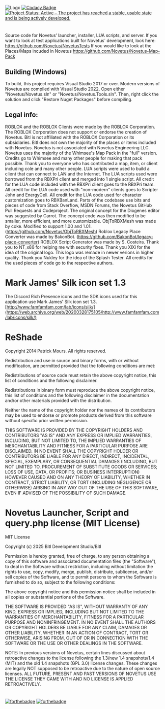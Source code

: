 ![Logo](https://github.com/Novetus/Novetus_src/raw/master/Graphics/NOVETUS_new_final_smol.png)
[![Codacy Badge](https://app.codacy.com/project/badge/Grade/2918741e76cd439a85f375186761725a)](https://www.codacy.com/gh/Novetus/Novetus_src/dashboard?utm_source=github.com&amp;utm_medium=referral&amp;utm_content=Novetus/Novetus_src&amp;utm_campaign=Badge_Grade)
[![Project Status: Active – The project has reached a stable, usable state and is being actively developed.](https://www.repostatus.org/badges/latest/active.svg)](https://www.repostatus.org/#active)
#

Source code for Novetus' launcher, installer, LUA scripts, and server.
If you want to look at test applications built for Novetus' development, look here: https://github.com/Novetus/NovetusTests
If you would like to look at the Places/Maps incuded in Novetus https://github.com/Novetus/Novetus-Map-Pack

## Building (Windows)

To build, this project requires Visual Studio 2017 or over. Modern versions of Novetus are compiled with Visual Studio 2022.
Open either "Novetus/Novetus.sln" or "Novetus/Novetus.Tools.sln". Then, right click the solution and click "Restore Nuget Packages" before compiling.
 
## Legal info:

ROBLOX and the ROBLOX Clients were made by the ROBLOX Corporation.
The ROBLOX Corporation does not support or endorse the creation of Novetus.
Bitl is not affiliated with the ROBLOX Corporation or its subsidiaries.
Bitl does not own the majority of the places or items included with Novetus.
Novetus is not associated with Novetus Engineering LLC.
Novetus uses the majority of the Whimsee's Map Pack in the "full" version. Credits go to Whimsee and many other people for making that pack possible.
Thank you to everyone who has contributed a map, item, or client including cole and many other people. 
LUA scripts were used to build a client that can connect to LAN and the Internet.
The LUA scripts used were borrowed from the RBXPri client and merged into 1 single script.
All credit for the LUA code included with the RBXPri client goes to the RBXPri team.
All credit for the LUA code used with "non-modern" clients goes to Scripter John and EnergyCell.
All credit for the LUA code used for character customization goes to RBXBanLand.
Parts of the codebase use bits and pieces of code from Stack Overflow, MSDN Forums, the Novetus GitHub Pull Requests and Codeproject.
The original concept for the Diogenes editor was suggested by Carrot. The concept code was then modified to be smaller, more efficient, and more customizable.
ObjToRBXMesh was made by coke. Modified to support 1.00 and 1.01. (https://github.com/Novetus/ObjToRBXMesh)
Roblox Legacy Place Converter was made by BakonBot. (https://github.com/BakonBot/legacy-place-converter)
ROBLOX Script Generator was made by S. Costeira.
Thank you to NT_x86 for helping me with security fixes.
Thank you XlXi for the idea of the original logo. This logo was remade in newer verions in higher quality.
Thank you Nukley for the idea of the Splash Tester. 
All credits for the used pieces of code go to the respective authors.

# Mark James' Silk icon set 1.3

The Discord Rich Presence icons and the SDK icons used for this application use Mark James' Silk icon set 1.3.
[http://www.famfamfam.com/lab/icons/silk/](https://web.archive.org/web/20200328175105/http://www.famfamfam.com/lab/icons/silk/)

# ReShade

Copyright 2014 Patrick Mours. All rights reserved.

Redistribution and use in source and binary forms, with or without modification, 
are permitted provided that the following conditions are met:

Redistributions of source code must retain the above copyright notice, 
this list of conditions and the following disclaimer.

Redistributions in binary form must reproduce the above copyright notice, 
this list of conditions and the following disclaimer in the documentation 
and/or other materials provided with the distribution.

Neither the name of the copyright holder nor the names of its contributors 
may be used to endorse or promote products derived from this software without 
specific prior written permission.

THIS SOFTWARE IS PROVIDED BY THE COPYRIGHT HOLDERS AND CONTRIBUTORS "AS IS" 
AND ANY EXPRESS OR IMPLIED WARRANTIES, INCLUDING, BUT NOT LIMITED TO, THE 
IMPLIED WARRANTIES OF MERCHANTABILITY AND FITNESS FOR A PARTICULAR PURPOSE 
ARE DISCLAIMED. IN NO EVENT SHALL THE COPYRIGHT HOLDER OR CONTRIBUTORS BE 
LIABLE FOR ANY DIRECT, INDIRECT, INCIDENTAL, SPECIAL, EXEMPLARY, OR CONSEQUENTIAL 
DAMAGES (INCLUDING, BUT NOT LIMITED TO, PROCUREMENT OF SUBSTITUTE GOODS OR SERVICES; 
LOSS OF USE, DATA, OR PROFITS; OR BUSINESS INTERRUPTION) HOWEVER CAUSED AND ON ANY 
THEORY OF LIABILITY, WHETHER IN CONTRACT, STRICT LIABILITY, OR TORT (INCLUDING 
NEGLIGENCE OR OTHERWISE) ARISING IN ANY WAY OUT OF THE USE OF THIS SOFTWARE, 
EVEN IF ADVISED OF THE POSSIBILITY OF SUCH DAMAGE.

# Novetus Launcher, Script and query.php license (MIT License)

MIT License

Copyright (c) 2025 Bitl Development Studio/Bitl

Permission is hereby granted, free of charge, to any person obtaining a copy
of this software and associated documentation files (the "Software"), to deal
in the Software without restriction, including without limitation the rights
to use, copy, modify, merge, publish, distribute, sublicense, and/or sell
copies of the Software, and to permit persons to whom the Software is
furnished to do so, subject to the following conditions:

The above copyright notice and this permission notice shall be included in all
copies or substantial portions of the Software.

THE SOFTWARE IS PROVIDED "AS IS", WITHOUT WARRANTY OF ANY KIND, EXPRESS OR
IMPLIED, INCLUDING BUT NOT LIMITED TO THE WARRANTIES OF MERCHANTABILITY,
FITNESS FOR A PARTICULAR PURPOSE AND NONINFRINGEMENT. IN NO EVENT SHALL THE
AUTHORS OR COPYRIGHT HOLDERS BE LIABLE FOR ANY CLAIM, DAMAGES OR OTHER
LIABILITY, WHETHER IN AN ACTION OF CONTRACT, TORT OR OTHERWISE, ARISING FROM,
OUT OF OR IN CONNECTION WITH THE SOFTWARE OR THE USE OR OTHER DEALINGS IN THE
SOFTWARE.

NOTE: In previous versions of Novetus, certain lines discussed about retroactive changes to the license following the 1.3/new 1.4 snapshots/1.4 (MIT) and the old 1.4 snapshots (GPL 3.0) license changes. These changes are legally NOT supposed to be retroactive due to the nature of open source licenses. ALL FUTURE, PRESENT AND PAST VERSIONS OF NOVETUS USE THE LICENSE THEY CAME WITH AND NO LICENSE IS APPLIED RETROACTIVELY.

#

[![forthebadge](https://forthebadge.com/images/badges/made-with-c-sharp.svg)](https://forthebadge.com) [![forthebadge](https://forthebadge.com/images/badges/built-with-love.svg)](https://forthebadge.com)

